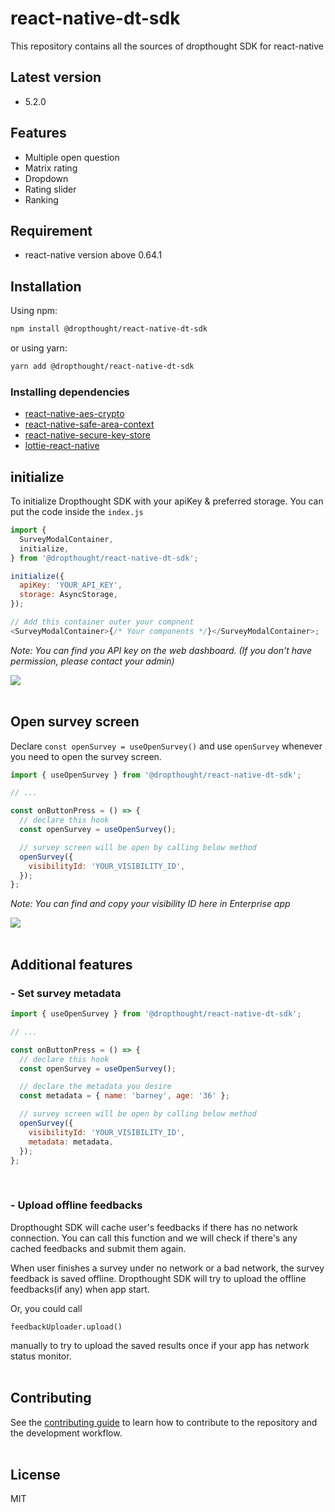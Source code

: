 # react-native-dt-sdk

This repository contains all the sources of dropthought SDK for react-native

## Latest version

- 5.2.0

## Features

- Multiple open question
- Matrix rating
- Dropdown
- Rating slider
- Ranking

## Requirement

- react-native version above 0.64.1

## Installation

Using npm:

```sh
npm install @dropthought/react-native-dt-sdk
```

or using yarn:

```sh
yarn add @dropthought/react-native-dt-sdk
```

### Installing dependencies

- [react-native-aes-crypto](https://www.npmjs.com/package/react-native-aes-crypto)
- [react-native-safe-area-context](https://github.com/th3rdwave/react-native-safe-area-context#getting-started)
- [react-native-secure-key-store](https://www.npmjs.com/package/react-native-secure-key-store)
- [lottie-react-native](https://github.com/lottie-react-native/lottie-react-native)

## initialize

To initialize Dropthought SDK with your apiKey & preferred storage. You can put the code inside the `index.js`

```js
import {
  SurveyModalContainer,
  initialize,
} from '@dropthought/react-native-dt-sdk';

initialize({
  apiKey: 'YOUR_API_KEY',
  storage: AsyncStorage,
});

// Add this container outer your compnent
<SurveyModalContainer>{/* Your components */}</SurveyModalContainer>;
```

_Note: You can find you API key on the web dashboard. (If you don't have permission, please contact your admin)_

<img src="https://github.com/DropthoughtSDK/dropthought-ios-sdk/raw/master/imgs/image_apiKey.jpeg">

</br>
</br>

## Open survey screen

Declare
`const openSurvey = useOpenSurvey()` and use `openSurvey` whenever you need to open the survey screen.

```js
import { useOpenSurvey } from '@dropthought/react-native-dt-sdk';

// ...

const onButtonPress = () => {
  // declare this hook
  const openSurvey = useOpenSurvey();

  // survey screen will be open by calling below method
  openSurvey({
    visibilityId: 'YOUR_VISIBILITY_ID',
  });
};
```

_Note: You can find and copy your visibility ID here in Enterprise app_

<img src="https://github.com/DropthoughtSDK/dropthought-ios-sdk/raw/master/imgs/image_visibility.jpeg">

</br>
</br>

## Additional features

### - Set survey metadata

```js
import { useOpenSurvey } from '@dropthought/react-native-dt-sdk';

// ...

const onButtonPress = () => {
  // declare this hook
  const openSurvey = useOpenSurvey();

  // declare the metadata you desire
  const metadata = { name: 'barney', age: '36' };

  // survey screen will be open by calling below method
  openSurvey({
    visibilityId: 'YOUR_VISIBILITY_ID',
    metadata: metadata,
  });
};
```

</br>

### - Upload offline feedbacks

Dropthought SDK will cache user's feedbacks if there has no network connection. You can call this function and we will check if there's any cached feedbacks and submit them again.

When user finishes a survey under no network or a bad network, the survey feedback is saved offline. Dropthought SDK will try to upload the offline feedbacks(if any) when app start.

Or, you could call

```
feedbackUploader.upload()
```

manually to try to upload the saved results once if your app has network status monitor.
</br>
</br>

## Contributing

See the [contributing guide](CONTRIBUTING.md) to learn how to contribute to the repository and the development workflow.
</br>
</br>

## License

MIT
